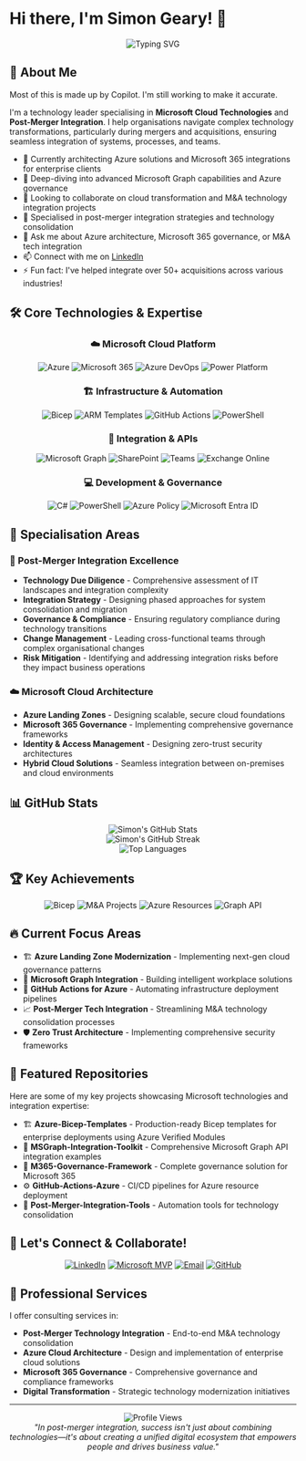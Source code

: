 # Hi there, I'm Simon Geary! 👋

<div align="center">
  <img src="https://readme-typing-svg.herokuapp.com?font=Fira+Code&pause=1000&color=0078D4&center=true&vCenter=true&width=600&lines=Welcome+to+my+GitHub+profile!;Azure+%26+Microsoft+365+Specialist;Post-Merger+Integration+Expert;Building+Cloud+Solutions+with+Impact!" alt="Typing SVG" />
</div>

## 🚀 About Me

Most of this is made up by Copilot. I'm still working to make it accurate.

I'm a technology leader specialising in **Microsoft Cloud Technologies** and **Post-Merger Integration**. I help organisations navigate complex technology transformations, particularly during mergers and acquisitions, ensuring seamless integration of systems, processes, and teams.

- 🔭 Currently architecting Azure solutions and Microsoft 365 integrations for enterprise clients
- 🌱 Deep-diving into advanced Microsoft Graph capabilities and Azure governance
- 👯 Looking to collaborate on cloud transformation and M&A technology integration projects  
- 💼 Specialised in post-merger integration strategies and technology consolidation
- 💬 Ask me about Azure architecture, Microsoft 365 governance, or M&A tech integration
- 📫 Connect with me on [LinkedIn](https://linkedin.com/in/simongeary)
- ⚡ Fun fact: I've helped integrate over 50+ acquisitions across various industries!

## 🛠️ Core Technologies & Expertise

<div align="center">

### ☁️ Microsoft Cloud Platform
![Azure](https://img.shields.io/badge/-Microsoft%20Azure-0078D4?style=flat-square&logo=microsoft-azure&logoColor=white)
![Microsoft 365](https://img.shields.io/badge/-Microsoft%20365-0078D4?style=flat-square&logo=microsoft-office&logoColor=white)
![Azure DevOps](https://img.shields.io/badge/-Azure%20DevOps-0078D7?style=flat-square&logo=azure-devops&logoColor=white)
![Power Platform](https://img.shields.io/badge/-Power%20Platform-742774?style=flat-square&logo=microsoft&logoColor=white)

### 🏗️ Infrastructure & Automation
![Bicep](https://img.shields.io/badge/-Bicep-0078D4?style=flat-square&logo=microsoft-azure&logoColor=white)
![ARM Templates](https://img.shields.io/badge/-ARM%20Templates-0078D4?style=flat-square&logo=microsoft-azure&logoColor=white)
![GitHub Actions](https://img.shields.io/badge/-GitHub%20Actions-2088FF?style=flat-square&logo=github-actions&logoColor=white)
![PowerShell](https://img.shields.io/badge/-PowerShell-5391FE?style=flat-square&logo=powershell&logoColor=white)

### 🔗 Integration & APIs
![Microsoft Graph](https://img.shields.io/badge/-Microsoft%20Graph-0078D4?style=flat-square&logo=microsoft&logoColor=white)
![SharePoint](https://img.shields.io/badge/-SharePoint-0078D4?style=flat-square&logo=microsoft-sharepoint&logoColor=white)
![Teams](https://img.shields.io/badge/-Microsoft%20Teams-6264A7?style=flat-square&logo=microsoft-teams&logoColor=white)
![Exchange Online](https://img.shields.io/badge/-Exchange%20Online-0078D4?style=flat-square&logo=microsoft-outlook&logoColor=white)

### 💻 Development & Governance
![C#](https://img.shields.io/badge/-C%23-239120?style=flat-square&logo=c-sharp&logoColor=white)
![PowerShell](https://img.shields.io/badge/-PowerShell-5391FE?style=flat-square&logo=powershell&logoColor=white)
![Azure Policy](https://img.shields.io/badge/-Azure%20Policy-0078D4?style=flat-square&logo=microsoft-azure&logoColor=white)
![Microsoft Entra ID](https://img.shields.io/badge/-Microsoft%20Entra%20ID-0078D4?style=flat-square&logo=microsoft&logoColor=white)

</div>

## 🎯 Specialisation Areas

### 🤝 Post-Merger Integration Excellence
- **Technology Due Diligence** - Comprehensive assessment of IT landscapes and integration complexity
- **Integration Strategy** - Designing phased approaches for system consolidation and migration
- **Governance & Compliance** - Ensuring regulatory compliance during technology transitions
- **Change Management** - Leading cross-functional teams through complex organisational changes
- **Risk Mitigation** - Identifying and addressing integration risks before they impact business operations

### ☁️ Microsoft Cloud Architecture
- **Azure Landing Zones** - Designing scalable, secure cloud foundations
- **Microsoft 365 Governance** - Implementing comprehensive governance frameworks
- **Identity & Access Management** - Designing zero-trust security architectures
- **Hybrid Cloud Solutions** - Seamless integration between on-premises and cloud environments

## 📊 GitHub Stats

<div align="center">
  <img src="https://github-readme-stats.vercel.app/api?username=simongeary&show_icons=true&theme=github_dark_dimmed&hide_border=true&count_private=true&bg_color=0d1117&title_color=0078D4&icon_color=0078D4" alt="Simon's GitHub Stats" />
</div>

<div align="center">
  <img src="https://github-readme-streak-stats.herokuapp.com/?user=simongeary&theme=github-dark-blue&hide_border=true&background=0D1117&stroke=0078D4&ring=0078D4&fire=0078D4&currStreakLabel=0078D4" alt="Simon's GitHub Streak" />
</div>

<div align="center">
  <img src="https://github-readme-stats.vercel.app/api/top-langs/?username=simongeary&layout=compact&theme=github_dark_dimmed&hide_border=true&bg_color=0d1117&title_color=0078D4" alt="Top Languages" />
</div>

## 🏆 Key Achievements

<div align="center">

![Bicep](https://img.shields.io/badge/Bicep%20Templates-50+-0078D4?style=for-the-badge&logo=microsoft-azure&logoColor=white)
![M&A Projects](https://img.shields.io/badge/M%26A%20Integrations-50+-742774?style=for-the-badge&logo=microsoft&logoColor=white)
![Azure Resources](https://img.shields.io/badge/Azure%20Resources%20Managed-1000+-0078D4?style=for-the-badge&logo=microsoft-azure&logoColor=white)
![Graph API](https://img.shields.io/badge/Graph%20API%20Integrations-25+-0078D4?style=for-the-badge&logo=microsoft&logoColor=white)

</div>

## 🔥 Current Focus Areas

- 🏗️ **Azure Landing Zone Modernization** - Implementing next-gen cloud governance patterns
- 🔄 **Microsoft Graph Integration** - Building intelligent workplace solutions
- 🤖 **GitHub Actions for Azure** - Automating infrastructure deployment pipelines
- 📈 **Post-Merger Tech Integration** - Streamlining M&A technology consolidation processes
- 🛡️ **Zero Trust Architecture** - Implementing comprehensive security frameworks

## 📝 Featured Repositories

Here are some of my key projects showcasing Microsoft technologies and integration expertise:

- 🏗️ **Azure-Bicep-Templates** - Production-ready Bicep templates for enterprise deployments using Azure Verified Modules
- 🔗 **MSGraph-Integration-Toolkit** - Comprehensive Microsoft Graph API integration examples
- 🚀 **M365-Governance-Framework** - Complete governance solution for Microsoft 365
- ⚙️ **GitHub-Actions-Azure** - CI/CD pipelines for Azure resource deployment
- 🔄 **Post-Merger-Integration-Tools** - Automation tools for technology consolidation

## 🤝 Let's Connect & Collaborate!

<div align="center">

[![LinkedIn](https://img.shields.io/badge/-LinkedIn-0077B5?style=for-the-badge&logo=linkedin&logoColor=white)](https://linkedin.com/in/simongeary)
[![Microsoft MVP](https://img.shields.io/badge/-Microsoft%20Community-0078D4?style=for-the-badge&logo=microsoft&logoColor=white)](https://mvp.microsoft.com)
[![Email](https://img.shields.io/badge/-Email-0078D4?style=for-the-badge&logo=microsoft-outlook&logoColor=white)](mailto:simon@example.com)
[![GitHub](https://img.shields.io/badge/-Follow%20on%20GitHub-181717?style=for-the-badge&logo=github&logoColor=white)](https://github.com/simongeary)

</div>

## 💼 Professional Services

I offer consulting services in:
- **Post-Merger Technology Integration** - End-to-end M&A technology consolidation
- **Azure Cloud Architecture** - Design and implementation of enterprise cloud solutions  
- **Microsoft 365 Governance** - Comprehensive governance and compliance frameworks
- **Digital Transformation** - Strategic technology modernization initiatives

---

<div align="center">
  <img src="https://komarev.com/ghpvc/?username=simongeary&color=0078D4&style=flat-square&label=Profile+Views" alt="Profile Views" />
</div>

<div align="center">
  <i>"In post-merger integration, success isn't just about combining technologies—it's about creating a unified digital ecosystem that empowers people and drives business value."</i>
</div>
